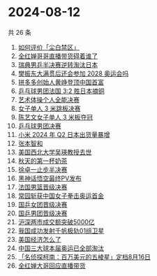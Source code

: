 # 2024-08-12

共 26 条

<!-- BEGIN -->
<!-- 最后更新时间 Mon Aug 12 2024 20:23:37 GMT+0800 (China Standard Time) -->

1. [如何评价「尘白禁区」](https://www.zhihu.com/search?q=%E5%A6%82%E4%BD%95%E8%AF%84%E4%BB%B7%E3%80%8C%E5%B0%98%E7%99%BD%E7%A6%81%E5%8C%BA%E3%80%8D)
1. [全红婵哥哥直播带货碍着谁了](https://www.zhihu.com/search?q=%E5%85%A8%E7%BA%A2%E5%A9%B5%E5%93%A5%E5%93%A5%E7%9B%B4%E6%92%AD%E5%B8%A6%E8%B4%A7%E7%A2%8D%E7%9D%80%E8%B0%81%E4%BA%86)
1. [瑞典男乒半决赛逆转淘汰日本](https://www.zhihu.com/search?q=%E7%91%9E%E5%85%B8%E7%94%B7%E4%B9%92%E5%8D%8A%E5%86%B3%E8%B5%9B%E9%80%86%E8%BD%AC%E6%B7%98%E6%B1%B0%E6%97%A5%E6%9C%AC)
1. [樊振东大满贯后还会参加 2028 奥运会吗](https://www.zhihu.com/search?q=%E6%A8%8A%E6%8C%AF%E4%B8%9C%E5%A4%A7%E6%BB%A1%E8%B4%AF%E5%90%8E%E8%BF%98%E4%BC%9A%E5%8F%82%E5%8A%A0%202028%20%E5%A5%A5%E8%BF%90%E4%BC%9A%E5%90%97)
1. [拼多多创始人黄峥登顶中国首富](https://www.zhihu.com/search?q=%E6%8B%BC%E5%A4%9A%E5%A4%9A%E5%88%9B%E5%A7%8B%E4%BA%BA%E9%BB%84%E5%B3%A5%E7%99%BB%E9%A1%B6%E4%B8%AD%E5%9B%BD%E9%A6%96%E5%AF%8C)
1. [乒乓球男团法国 3:2 胜日本摘铜](https://www.zhihu.com/search?q=%E4%B9%92%E4%B9%93%E7%90%83%E7%94%B7%E5%9B%A2%E6%B3%95%E5%9B%BD%203%3A2%20%E8%83%9C%E6%97%A5%E6%9C%AC%E6%91%98%E9%93%9C)
1. [艺术体操个人全能决赛](https://www.zhihu.com/search?q=%E8%89%BA%E6%9C%AF%E4%BD%93%E6%93%8D%E4%B8%AA%E4%BA%BA%E5%85%A8%E8%83%BD%E5%86%B3%E8%B5%9B)
1. [女子单人 3 米跳板决赛](https://www.zhihu.com/search?q=%E5%A5%B3%E5%AD%90%E5%8D%95%E4%BA%BA%203%20%E7%B1%B3%E8%B7%B3%E6%9D%BF%E5%86%B3%E8%B5%9B)
1. [陈艺文女子单人 3 米板夺冠](https://www.zhihu.com/search?q=%E9%99%88%E8%89%BA%E6%96%87%E5%A5%B3%E5%AD%90%E5%8D%95%E4%BA%BA%203%20%E7%B1%B3%E6%9D%BF%E5%A4%BA%E5%86%A0)
1. [乒乓球男团决赛](https://www.zhihu.com/search?q=%E4%B9%92%E4%B9%93%E7%90%83%E7%94%B7%E5%9B%A2%E5%86%B3%E8%B5%9B)
1. [小米 2024 年 Q2 日本出货量暴增](https://www.zhihu.com/search?q=%E5%B0%8F%E7%B1%B3%202024%20%E5%B9%B4%20Q2%20%E6%97%A5%E6%9C%AC%E5%87%BA%E8%B4%A7%E9%87%8F%E6%9A%B4%E5%A2%9E)
1. [张本智和](https://www.zhihu.com/search?q=%E5%BC%A0%E6%9C%AC%E6%99%BA%E5%92%8C)
1. [美国西北大学吴瑛教授去世](https://www.zhihu.com/search?q=%E7%BE%8E%E5%9B%BD%E8%A5%BF%E5%8C%97%E5%A4%A7%E5%AD%A6%E5%90%B4%E7%91%9B%E6%95%99%E6%8E%88%E5%8E%BB%E4%B8%96)
1. [秋天的第一杯奶茶](https://www.zhihu.com/search?q=%E7%A7%8B%E5%A4%A9%E7%9A%84%E7%AC%AC%E4%B8%80%E6%9D%AF%E5%A5%B6%E8%8C%B6)
1. [徐卓一止步半决赛](https://www.zhihu.com/search?q=%E5%BE%90%E5%8D%93%E4%B8%80%E6%AD%A2%E6%AD%A5%E5%8D%8A%E5%86%B3%E8%B5%9B)
1. [黑神话悟空最终PV发布](https://www.zhihu.com/search?q=%E9%BB%91%E7%A5%9E%E8%AF%9D%E6%82%9F%E7%A9%BA%E6%9C%80%E7%BB%88PV%E5%8F%91%E5%B8%83)
1. [法国男篮晋级决赛](https://www.zhihu.com/search?q=%E6%B3%95%E5%9B%BD%E7%94%B7%E7%AF%AE%E6%99%8B%E7%BA%A7%E5%86%B3%E8%B5%9B)
1. [常园斩获中国女子拳击奥运首金](https://www.zhihu.com/search?q=%E5%B8%B8%E5%9B%AD%E6%96%A9%E8%8E%B7%E4%B8%AD%E5%9B%BD%E5%A5%B3%E5%AD%90%E6%8B%B3%E5%87%BB%E5%A5%A5%E8%BF%90%E9%A6%96%E9%87%91)
1. [国乒女团晋级决赛](https://www.zhihu.com/search?q=%E5%9B%BD%E4%B9%92%E5%A5%B3%E5%9B%A2%E6%99%8B%E7%BA%A7%E5%86%B3%E8%B5%9B)
1. [国乒男团晋级决赛](https://www.zhihu.com/search?q=%E5%9B%BD%E4%B9%92%E7%94%B7%E5%9B%A2%E6%99%8B%E7%BA%A7%E5%86%B3%E8%B5%9B)
1. [沪深两市成交额突破5000亿](https://www.zhihu.com/search?q=%E6%B2%AA%E6%B7%B1%E4%B8%A4%E5%B8%82%E6%88%90%E4%BA%A4%E9%A2%9D%E7%AA%81%E7%A0%B45000%E4%BA%BF)
1. [我国成功发射千帆极轨01组卫星](https://www.zhihu.com/search?q=%E6%88%91%E5%9B%BD%E6%88%90%E5%8A%9F%E5%8F%91%E5%B0%84%E5%8D%83%E5%B8%86%E6%9E%81%E8%BD%A801%E7%BB%84%E5%8D%AB%E6%98%9F)
1. [美国经济怎么了](https://www.zhihu.com/search?q=%E7%BE%8E%E5%9B%BD%E7%BB%8F%E6%B5%8E%E6%80%8E%E4%B9%88%E4%BA%86)
1. [中国三大球本届奥运已全部淘汰](https://www.zhihu.com/search?q=%E4%B8%AD%E5%9B%BD%E4%B8%89%E5%A4%A7%E7%90%83%E6%9C%AC%E5%B1%8A%E5%A5%A5%E8%BF%90%E5%B7%B2%E5%85%A8%E9%83%A8%E6%B7%98%E6%B1%B0)
1. [「名侦探柯南：百万美元的五棱星」定档8月16日](https://www.zhihu.com/search?q=%E3%80%8C%E5%90%8D%E4%BE%A6%E6%8E%A2%E6%9F%AF%E5%8D%97%EF%BC%9A%E7%99%BE%E4%B8%87%E7%BE%8E%E5%85%83%E7%9A%84%E4%BA%94%E6%A3%B1%E6%98%9F%E3%80%8D%E5%AE%9A%E6%A1%A38%E6%9C%8816%E6%97%A5)
1. [全红婵大哥回应直播带货](https://www.zhihu.com/search?q=%E5%85%A8%E7%BA%A2%E5%A9%B5%E5%A4%A7%E5%93%A5%E5%9B%9E%E5%BA%94%E7%9B%B4%E6%92%AD%E5%B8%A6%E8%B4%A7)

<!-- END -->
